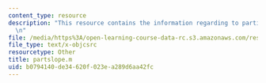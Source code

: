 ```yaml
---
content_type: resource
description: "This resource contains the information regarding to particle on a slope.\r\
  \n"
file: /media/https%3A/open-learning-course-data-rc.s3.amazonaws.com/res-12-001-topics-in-fluid-dynamics-spring-2010/b0794140de34620f023ea289d6aa42fc_partslope.m
file_type: text/x-objcsrc
resourcetype: Other
title: partslope.m
uid: b0794140-de34-620f-023e-a289d6aa42fc
---
```

